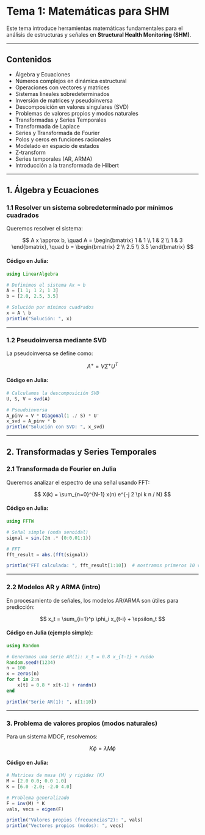 # Tema 1: Matemáticas para SHM

Este tema introduce herramientas matemáticas fundamentales para el análisis de estructuras y señales en **Structural Health Monitoring (SHM)**.

---

## Contenidos

- Álgebra y Ecuaciones
- Números complejos en dinámica estructural
- Operaciones con vectores y matrices
- Sistemas lineales sobredeterminados
- Inversión de matrices y pseudoinversa
- Descomposición en valores singulares (SVD)
- Problemas de valores propios y modos naturales
- Transformadas y Series Temporales
- Transformada de Laplace
- Series y Transformada de Fourier
- Polos y ceros en funciones racionales
- Modelado en espacio de estados
- Z-transform
- Series temporales (AR, ARMA)
- Introducción a la transformada de Hilbert

---

## 1. Álgebra y Ecuaciones

### 1.1 Resolver un sistema sobredeterminado por mínimos cuadrados

Queremos resolver el sistema:

$$
A x \approx b, \quad
A =
\begin{bmatrix}
1 & 1 \\
1 & 2 \\
1 & 3
\end{bmatrix}, \quad
b =
\begin{bmatrix}
2 \\
2.5 \\
3.5
\end{bmatrix}
$$

#### Código en Julia:

```julia
using LinearAlgebra

# Definimos el sistema Ax ≈ b
A = [1 1; 1 2; 1 3]
b = [2.0, 2.5, 3.5]

# Solución por mínimos cuadrados
x = A \ b
println("Solución: ", x)
```

---

### 1.2 Pseudoinversa mediante SVD

La pseudoinversa se define como:

$$
A^+ = V \Sigma^+ U^T
$$

#### Código en Julia:

```julia
# Calculamos la descomposición SVD
U, S, V = svd(A)

# Pseudoinversa
A_pinv = V * Diagonal(1 ./ S) * U'
x_svd = A_pinv * b
println("Solución con SVD: ", x_svd)
```

---

## 2. Transformadas y Series Temporales

### 2.1 Transformada de Fourier en Julia

Queremos analizar el espectro de una señal usando FFT:

$$
X(k) = \sum_{n=0}^{N-1} x(n) e^{-j 2 \pi k n / N}
$$

#### Código en Julia:

```julia
using FFTW

# Señal simple (onda senoidal)
signal = sin.(2π .* (0:0.01:1))

# FFT
fft_result = abs.(fft(signal))

println("FFT calculada: ", fft_result[1:10])  # mostramos primeros 10 valores
```

---

### 2.2 Modelos AR y ARMA (intro)

En procesamiento de señales, los modelos AR/ARMA son útiles para predicción:

$$
x_t = \sum_{i=1}^p \phi_i x_{t-i} + \epsilon_t
$$

#### Código en Julia (ejemplo simple):

```julia
using Random

# Generamos una serie AR(1): x_t = 0.8 x_{t-1} + ruido
Random.seed!(1234)
n = 100
x = zeros(n)
for t in 2:n
    x[t] = 0.8 * x[t-1] + randn()
end

println("Serie AR(1): ", x[1:10])
```

---

### 3. Problema de valores propios (modos naturales)

Para un sistema MDOF, resolvemos:

$$
K \phi = \lambda M \phi
$$

#### Código en Julia:

```julia
# Matrices de masa (M) y rigidez (K)
M = [2.0 0.0; 0.0 1.0]
K = [6.0 -2.0; -2.0 4.0]

# Problema generalizado
F = inv(M) * K
vals, vecs = eigen(F)

println("Valores propios (frecuencias^2): ", vals)
println("Vectores propios (modos): ", vecs)
```